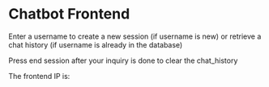 # Chatbot Frontend
Enter a username to create a new session (if username is new) or retrieve a chat history (if username is already in the database)

Press end session after your inquiry is done to clear the chat_history

The frontend IP is: 


